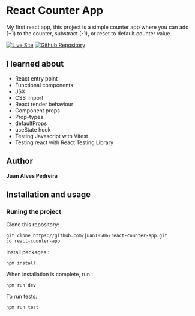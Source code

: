 # React Counter App

My first react app, this project is a simple counter app where you can add
(+1) to the counter, substract (-1), or reset to default counter value.

[![Live Site](https://img.shields.io/static/v1?label=&message=Live%20Site&color=167200&style=for-the-badge)](https://juan18506.github.io/react-counter-app/)
[![Github Repository](https://img.shields.io/static/v1?label=&message=Github%20Repository&color=000000&style=for-the-badge&logo=github&logoColor=white)](https://github.com/juan18506/react-counter-app/)

## I learned about
  - React entry point
  - Functional components
  - JSX
  - CSS import
  - React render behaviour
  - Component props
  - Prop-types
  - defaultProps
  - useState hook
  - Testing Javascript with Vitest
  - Testing react with React Testing Library

## Author 

**Juan Alves Pedreira**

## Installation and usage

### Runing the project

Clone this repository: 

```
git clone https://github.com/juan18506/react-counter-app.git
cd react-counter-app
```

Install packages :

```
npm install
```

When installation is complete, run :

```
npm run dev
```

To run tests:

```
npm run test
```
